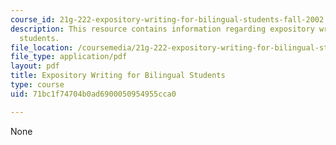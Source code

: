 ```yaml
---
course_id: 21g-222-expository-writing-for-bilingual-students-fall-2002
description: This resource contains information regarding expository writing for bilingual
  students.
file_location: /coursemedia/21g-222-expository-writing-for-bilingual-students-fall-2002/71bc1f74704b0ad6900050954955cca0_MIT21G_222F02_Class.pdf
file_type: application/pdf
layout: pdf
title: Expository Writing for Bilingual Students
type: course
uid: 71bc1f74704b0ad6900050954955cca0

---
```

None